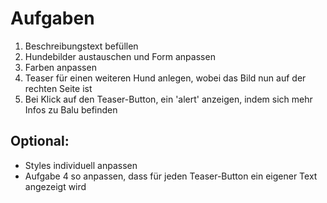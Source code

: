 # Aufgaben

1. Beschreibungstext befüllen
2. Hundebilder austauschen und Form anpassen
3. Farben anpassen
4. Teaser für einen weiteren Hund anlegen, wobei das Bild nun auf der rechten Seite ist
5. Bei Klick auf den Teaser-Button, ein 'alert' anzeigen, indem sich mehr Infos zu Balu befinden

## Optional:

+ Styles individuell anpassen
+ Aufgabe 4 so anpassen, dass für jeden Teaser-Button ein eigener Text angezeigt wird
